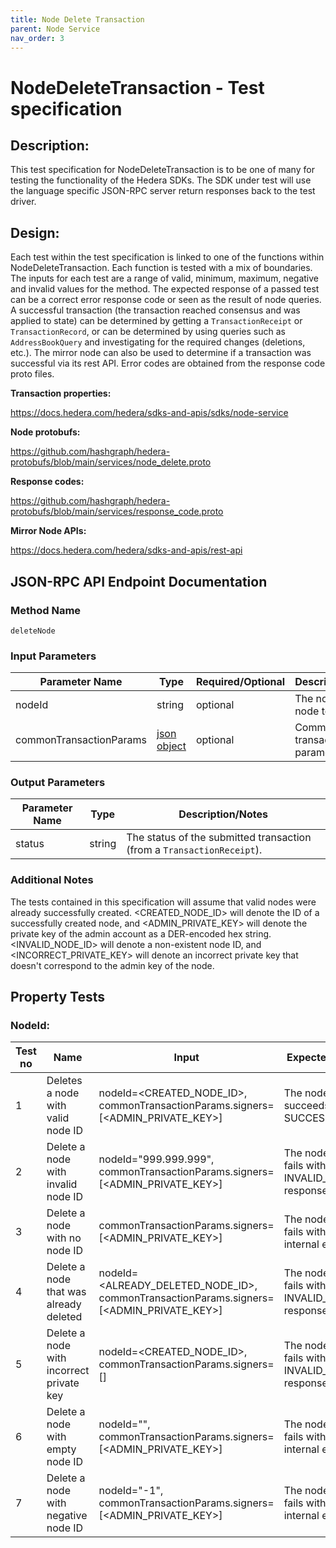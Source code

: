 ```yaml
---
title: Node Delete Transaction
parent: Node Service
nav_order: 3
---
```


# NodeDeleteTransaction - Test specification

## Description:

This test specification for NodeDeleteTransaction is to be one of many for testing the functionality of the Hedera SDKs. The SDK under test will use the language specific JSON-RPC server return responses back to the test driver.

## Design:

Each test within the test specification is linked to one of the functions within NodeDeleteTransaction. Each function is tested with a mix of boundaries. The inputs for each test are a range of valid, minimum, maximum, negative and invalid values for the method. The expected response of a passed test can be a correct error response code or seen as the result of node queries. A successful transaction (the transaction reached consensus and was applied to state) can be determined by getting a `TransactionReceipt` or `TransactionRecord`, or can be determined by using queries such as `AddressBookQuery` and investigating for the required changes (deletions, etc.). The mirror node can also be used to determine if a transaction was successful via its rest API. Error codes are obtained from the response code proto files.

**Transaction properties:**

https://docs.hedera.com/hedera/sdks-and-apis/sdks/node-service

**Node protobufs:**

https://github.com/hashgraph/hedera-protobufs/blob/main/services/node_delete.proto

**Response codes:**

https://github.com/hashgraph/hedera-protobufs/blob/main/services/response_code.proto

**Mirror Node APIs:**

https://docs.hedera.com/hedera/sdks-and-apis/rest-api

## JSON-RPC API Endpoint Documentation

### Method Name

`deleteNode`

### Input Parameters

| Parameter Name          | Type                                                    | Required/Optional | Description/Notes                  |
| ----------------------- | ------------------------------------------------------- | ----------------- | ---------------------------------- |
| nodeId                  | string                                                  | optional          | The node ID of the node to delete. |
| commonTransactionParams | [json object](../common/CommonTransactionParameters.md) | optional          | Common transaction parameters.     |

### Output Parameters

| Parameter Name | Type   | Description/Notes                                                      |
| -------------- | ------ | ---------------------------------------------------------------------- |
| status         | string | The status of the submitted transaction (from a `TransactionReceipt`). |

### Additional Notes

The tests contained in this specification will assume that valid nodes were already successfully created. <CREATED_NODE_ID> will denote the ID of a successfully created node, and <ADMIN_PRIVATE_KEY> will denote the private key of the admin account as a DER-encoded hex string. <INVALID_NODE_ID> will denote a non-existent node ID, and <INCORRECT_PRIVATE_KEY> will denote an incorrect private key that doesn't correspond to the admin key of the node.

## Property Tests

### **NodeId:**

| Test no | Name                                     | Input                                                                                   | Expected response                                                | Implemented (Y/N) |
| ------- | ---------------------------------------- | --------------------------------------------------------------------------------------- | ---------------------------------------------------------------- | ----------------- |
| 1       | Deletes a node with valid node ID        | nodeId=<CREATED_NODE_ID>, commonTransactionParams.signers=[<ADMIN_PRIVATE_KEY>]         | The node deletion succeeds with a SUCCESS status.                | N                 |
| 2       | Delete a node with invalid node ID       | nodeId="999.999.999", commonTransactionParams.signers=[<ADMIN_PRIVATE_KEY>]             | The node deletion fails with an INVALID_NODE_ID response code.   | N                 |
| 3       | Delete a node with no node ID            | commonTransactionParams.signers=[<ADMIN_PRIVATE_KEY>]                                   | The node deletion fails with an SDK internal error.              | N                 |
| 4       | Delete a node that was already deleted   | nodeId=<ALREADY_DELETED_NODE_ID>, commonTransactionParams.signers=[<ADMIN_PRIVATE_KEY>] | The node deletion fails with an INVALID_NODE_ID response code.   | N                 |
| 5       | Delete a node with incorrect private key | nodeId=<CREATED_NODE_ID>, commonTransactionParams.signers=[<UNAUTHORIZED>]              | The node deletion fails with an INVALID_SIGNATURE response code. | N                 |
| 6       | Delete a node with empty node ID         | nodeId="", commonTransactionParams.signers=[<ADMIN_PRIVATE_KEY>]                        | The node deletion fails with an SDK internal error.              | N                 |
| 7       | Delete a node with negative node ID      | nodeId="-1", commonTransactionParams.signers=[<ADMIN_PRIVATE_KEY>]                      | The node deletion fails with an SDK internal error.              | N                 |
